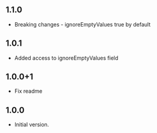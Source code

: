 ## 1.1.0
* Breaking changes - ignoreEmptyValues true by default
## 1.0.1
* Added access to ignoreEmptyValues field
## 1.0.0+1
* Fix readme
## 1.0.0
* Initial version.
